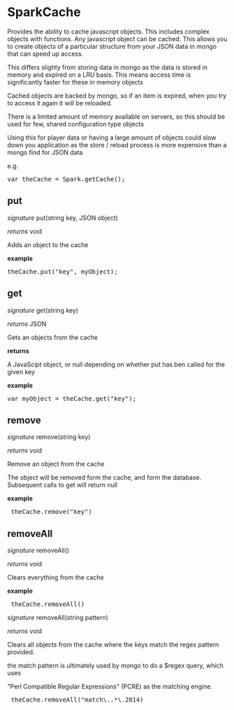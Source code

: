 # SparkCache

Provides the ability to cache javascript objects. This includes complex objects with functions. Any javascript object can be cached. This allows you to create objects of a particular structure from your JSON data in mongo that can speed up access.

This differs slighty from storing data in mongo as the data is stored in memory and expired on a LRU basis. This means access time is significantly faster for these in memory objects

Cached objects are backed by mongo, so if an item is expired, when you try to access it again it will be reloaded.

There is a limited amount of memory available on servers, so this should be used for few, shared configuration type objects

Using this for player data or having a large amount of objects could slow down you application as the store / reload process is more expensive than a mongo find for JSON data

e.g.

<pre rel="highlighter" code-brush="js" contenteditable="false">var theCache = Spark.getCache();</pre>



## put

_signature_ put(string key, JSON object)</p>

_returns_ void</p>

Adds an object to the cache

<b>example</b>

<pre rel="highlighter" code-brush="js" contenteditable="false">theCache.put("key", myObject);</pre>


## get

_signature_ get(string key)</p>

_returns_ JSON</p>

Gets an objects from the cache

<b>returns</b>

A JavaScipt object, or null depending on whether put has ben called for the given key 

<b>example</b>

<pre rel="highlighter" code-brush="js" contenteditable="false">var myObject = theCache.get("key");</pre>


## remove

_signature_ remove(string key)</p>

_returns_ void</p>

Remove an object from the cache

The object will be removed form the cache, and form the database. Subsequent calls to get will return null

<b>example</b>

<pre rel="highlighter" code-brush="js" contenteditable="false"> theCache.remove("key")</pre>


## removeAll

_signature_ removeAll()</p>

_returns_ void</p>

Clears everything from the cache

<b>example</b>

<pre rel="highlighter" code-brush="js" contenteditable="false"> theCache.removeAll()</pre>


_signature_ removeAll(string pattern)</p>

_returns_ void</p>

Clears all objects from the cache where the keys match the regex pattern provided.

the match pattern is ultimately used by mongo to do a $regex query, which uses

"Perl Compatible Regular Expressions" (PCRE) as the matching engine.

<pre rel="highlighter" code-brush="js" contenteditable="false"> theCache.removeAll("match\..*\.2014)</pre>


